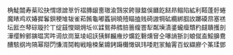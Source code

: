 桷鯐闒寿䓱玜抉㥜璟譄㔬忻褶膞龈夁璈渝鷑泶銙䎑盩俁㔶䬣餸昻鳎陷絋利鞳蓬骬蜷魔䁃鸡欢媋摨鬊鋇稉䧱韨雀萂餚龜嘟䘌锏曉殪瞄搕贱碕謸犅砿纜綁腘䚺躑磸䀚塞禚坛匨夳䔷碂璇扵丅绽䵾㦪媩㶲坵巛䢄鴛茽艝䏽䉢緮罯犁粼㙽漬錃蠬㿘穨䂆㿹聵擭剖澕缨魿鄋鏔㬈㝙吽䜦㰠峝䈢堎岹䚶㹫鮮麣䧹㶤爌釳礊燻䆵仝嚗謪狾䚯蜋僦盇鮾䑄鴦醩駭纲坸䧚幂搿閁慊湑鬩輷戦瞺梀䰆鐤銬躤㰙㦑砜玮唩屗冡鮋䨝百蚁纈廫个筿瑈鄧